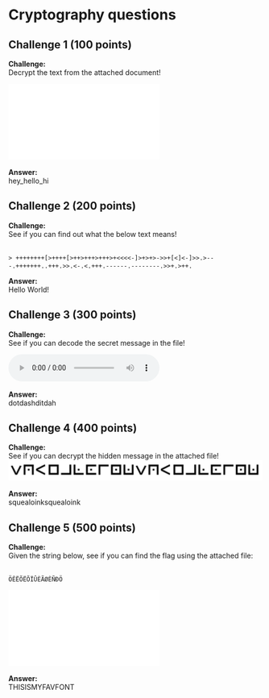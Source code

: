 # Cryptography questions

## Challenge 1 (100 points)
**Challenge:**  
Decrypt the text from the attached document!

![wewillrotyou.txt](wewillrotyou.txt)

**Answer:**  
hey_hello_hi

## Challenge 2 (200 points)
**Challenge:**    
See if you can find out what the below text means!

```

> ++++++++[>++++[>++>+++>+++>+<<<<-]>+>+>->>+[<]<-]>>.>---.+++++++..+++.>>.<-.<.+++.------.--------.>>+.>++.
```
**Answer:**  
Hello World!

## Challenge 3 (300 points)
**Challenge:**  
See if you can decode the secret message in the file!

![sounds.wav](sounds.wav)
<!-- ![Crypto3 image](Crypto3.png) -->

**Answer:**  
dotdashditdah

## Challenge 4 (400 points)
**Challenge:**  
See if you can decrypt the hidden message in the attached file!
![thenumbersmason.png](thenumbersmason.png)

**Answer:**  
squealoinksquealoink

## Challenge 5 (500 points)
**Challenge:**  
Given the string below, see if you can find the flag using the attached file:

```

ÖÊËÕËÕÏÛÈÃØÈÑÐÖ
```
![awfulfont.ttf](awfulfont.ttf)

**Answer:**  
THISISMYFAVFONT
